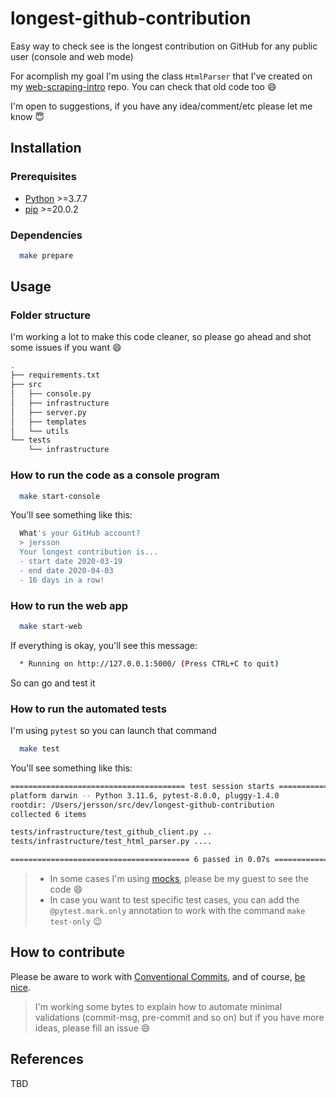 # longest-github-contribution

Easy way to check see is the longest contribution on GitHub for any public user (console and web mode)

For acomplish my goal I'm using the class `HtmlParser` that I've created on my [web-scraping-intro](https://github.com/jersson/web-scraping-intro) repo. You can check that old code too :smile:

I'm open to suggestions, if you have any idea/comment/etc please let me know :innocent:

## Installation

### Prerequisites

- [Python](https://www.python.org/) >=3.7.7
- [pip](https://pypi.org/project/pip/) >=20.0.2

### Dependencies

```bash
  make prepare
```

## Usage

### Folder structure

I'm working a lot to make this code cleaner, so please go ahead and shot some issues if you want :smile:

```bash
.
├── requirements.txt
├── src
│   ├── console.py
│   ├── infrastructure
│   ├── server.py
│   ├── templates
│   └── utils
└── tests
    └── infrastructure

```

### How to run the code as a console program

```bash
  make start-console
```

You'll see something like this:

```bash
  What's your GitHub account?
  > jersson
  Your longest contribution is...
  - start date 2020-03-19
  - end date 2020-04-03
  - 16 days in a row!
```

### How to run the web app

```bash
  make start-web
```

If everything is okay, you'll see this message:

```bash
  * Running on http://127.0.0.1:5000/ (Press CTRL+C to quit)
```

So can go and test it

### How to run the automated tests

I'm using `pytest` so you can launch that command

```bash
  make test
```

You'll see something like this:

```bash
======================================= test session starts =======================================
platform darwin -- Python 3.11.6, pytest-8.0.0, pluggy-1.4.0
rootdir: /Users/jersson/src/dev/longest-github-contribution
collected 6 items                                                                                 

tests/infrastructure/test_github_client.py ..                                               [ 33%]
tests/infrastructure/test_html_parser.py ....                                               [100%]

======================================== 6 passed in 0.07s ========================================
```

> - In some cases I'm using [mocks](https://docs.python.org/3/library/unittest.mock.html), please be my guest to see the code :smile:
> - In case you want to test specific test cases, you can add the `@pytest.mark.only` annotation to work with the command `make test-only` :wink:

## How to contribute

Please be aware to work with [Conventional Commits](https://www.conventionalcommits.org/en/v1.0.0/#summary), and of course, [be nice](https://www.forbes.com/sites/disneyinstitute/2017/02/01/whats-the-secret-to-successful-teamwork-just-be-nice).

> I'm working some bytes to explain how to automate minimal validations (commit-msg, pre-commit and so on) but if you have more ideas, please fill an issue :smile:

## References

TBD
